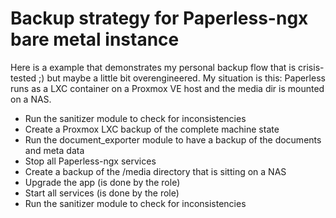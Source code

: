 # Backup strategy for Paperless-ngx bare metal instance

Here is a example that demonstrates my personal backup flow that is crisis-tested ;) but maybe a little bit overengineered. My situation is this: Paperless runs as a LXC container on a Proxmox VE host and the media dir is mounted on a NAS.

* Run the sanitizer module to check for inconsistencies
* Create a Proxmox LXC backup of the complete machine state
* Run the document_exporter module to have a backup of the documents and meta data
* Stop all Paperless-ngx services
* Create a backup of the /media directory that is sitting on a NAS
* Upgrade the app (is done by the role)
* Start all services (is done by the role)
* Run the sanitizer module to check for inconsistencies